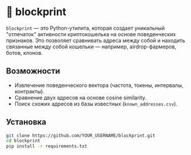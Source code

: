 # 🧬 blockprint

`blockprint` — это Python-утилита, которая создает уникальный "отпечаток" активности криптокошелька на основе поведенческих признаков. Это позволяет сравнивать адреса между собой и находить связанные между собой кошельки — например, airdrop-фармеров, ботов, клонов.

## Возможности

- Извлечение поведенческого вектора (частота, токены, интервалы, контракты).
- Сравнение двух адресов на основе cosine similarity.
- Поиск схожих адресов из базы известных (`known_addresses.csv`).

## Установка

```bash
git clone https://github.com/YOUR_USERNAME/blockprint.git
cd blockprint
pip install -r requirements.txt
